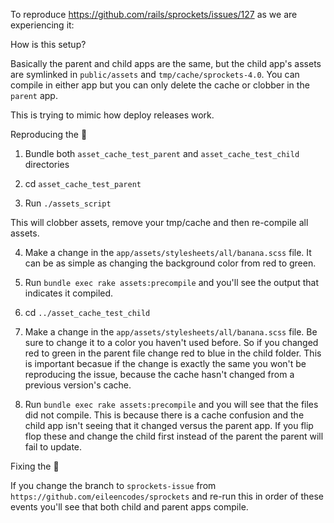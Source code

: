 To reproduce https://github.com/rails/sprockets/issues/127 as we are experiencing it:

How is this setup?

Basically the parent and child apps are the same, but the child app's assets are symlinked in `public/assets` and `tmp/cache/sprockets-4.0`.
You can compile in either app but you can only delete the cache or clobber in the `parent` app.

This is trying to mimic how deploy releases work.

Reproducing the :bug:

1) Bundle both `asset_cache_test_parent` and `asset_cache_test_child` directories

2) cd `asset_cache_test_parent`

3) Run `./assets_script`

This will clobber assets, remove your tmp/cache and then re-compile all assets.

4) Make a change in the `app/assets/stylesheets/all/banana.scss` file. It can be as simple as changing the background color from red to green.

5) Run `bundle exec rake assets:precompile` and you'll see the output that indicates it compiled.

6) cd `../asset_cache_test_child`

7) Make a change in the `app/assets/stylesheets/all/banana.scss` file. Be sure to change it to a color you haven't used before. So if you changed red to green in the parent file change red to blue in the child folder. This is important becasue if the change is exactly the same you won't be reproducing the issue, because the cache hasn't changed from a previous version's cache.

8) Run `bundle exec rake assets:precompile` and you will see that the files did not compile. This is because there is a cache confusion and the child app isn't seeing that it changed versus the parent app. If you flip flop these and change the child first instead of the parent the parent will fail to update.

Fixing the :bug:

If you change the branch to `sprockets-issue` from `https://github.com/eileencodes/sprockets` and re-run this in order of these events you'll see that both child and parent apps compile.
